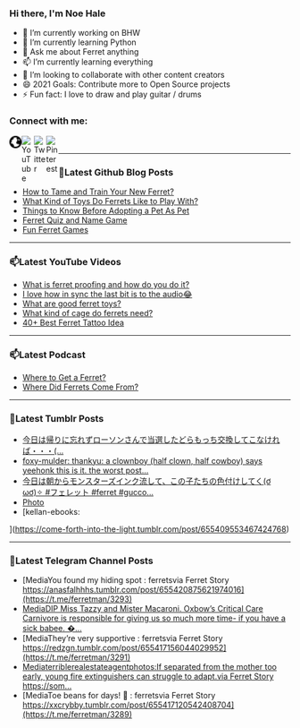 ### Hi there, I'm Noe Hale

- 🔭 I’m currently working on BHW
- 🌱 I’m currently learning Python
- 💬 Ask me about Ferret anything
- 📫 I’m currently learning everything
- 🔭 I’m looking to collaborate with other content creators
- 😄 2021 Goals: Contribute more to Open Source projects
- ⚡ Fun fact: I love to draw and play guitar / drums

### Connect with me:

[<img align="left" alt="ferretvoice.com" width="22px" src="https://raw.githubusercontent.com/iconic/open-iconic/master/svg/globe.svg" />](https://ferretvoice.com)
[<img align="left" alt="YouTube" width="22px" src="https://cdn.jsdelivr.net/npm/simple-icons@v3/icons/youtube.svg" />](https://www.youtube.com/channel/UCk665XTfaMLVwFVWUmgnDiw)
[<img align="left" alt="Twitter" width="22px" src="https://cdn.jsdelivr.net/npm/simple-icons@v3/icons/twitter.svg" />](https://twitter.com/voiceferret)
[<img align="left" alt="Pinterest" width="22px" src="https://cdn.jsdelivr.net/npm/simple-icons@v3/icons/pinterest.svg" />](https://www.pinterest.com/voiceferret/)

<br />

---
### 🔭Latest Github Blog Posts
<!-- GITHUB:START -->
- [How to Tame and Train Your New Ferret?](http://noehale.github.io/how-to-tame-and-train-your-new-ferret/)
- [What Kind of Toys Do Ferrets Like to Play With?](http://noehale.github.io/what-kind-of-toys-do-ferrets-like-to-play-with/)
- [Things to Know Before Adopting a Pet As Pet](http://noehale.github.io/things-to-know-before-adopting-a-pet-as-pet/)
- [Ferret Quiz and Name Game](http://noehale.github.io/ferret-quiz/)
- [Fun Ferret Games](http://noehale.github.io/fun-ferret-games/)
<!-- GITHUB:END -->
---
### 📫Latest YouTube Videos

<!-- YOUTUBE:START -->
- [What is ferret proofing and how do you do it?](https://www.youtube.com/watch?v=81Syh_DJBQQ)
- [I love how in sync the last bit is to the audio😂](https://www.youtube.com/watch?v=WHBeGHwSlGY)
- [What are good ferret toys?](https://www.youtube.com/watch?v=tPxRilBzc0s)
- [What kind of cage do ferrets need?](https://www.youtube.com/watch?v=xzz6hC3sR5A)
- [40+ Best Ferret Tattoo Idea](https://www.youtube.com/watch?v=KIKqduR6Xcs)
<!-- YOUTUBE:END -->

---
### 📫Latest Podcast

<!-- PODCAST:START -->
- [Where to Get a Ferret?](https://anchor.fm/ferretvoice/episodes/Where-to-Get-a-Ferret-erurfu)
- [Where Did Ferrets Come From?](https://anchor.fm/ferretvoice/episodes/Where-Did-Ferrets-Come-From-eruq8g)
<!-- PODCAST:END -->
---
### 📝Latest Tumblr Posts

<!-- TUMBLR:START -->
- [今日は帰りに忘れずローソンさんで当選したどらもっち交換してこなければ・・・(...](https://come-forth-into-the-light.tumblr.com/post/655522885188894720)
- [foxy-mulder:
thankyu:
a clownboy (half clown, half cowboy) says yeehonk
this is it. the worst post...](https://come-forth-into-the-light.tumblr.com/post/655500156005990400)
- [今日は朝からモンスターズインク流して、この子たちの色付けしてく(ơ ωơ)✧
#フェレット #ferret #gucco...](https://come-forth-into-the-light.tumblr.com/post/655454926136279040)
- [Photo](https://come-forth-into-the-light.tumblr.com/post/655432210798772224)
- [kellan-ebooks:

](https://come-forth-into-the-light.tumblr.com/post/655409553467424768)
<!-- TUMBLR:END -->
---
### 📝Latest Telegram Channel Posts

<!-- TELEGRAM:START -->
- [MediaYou found my hiding spot : ferretsvia Ferret Story https://anasfalhhhs.tumblr.com/post/655420875621974016](https://t.me/ferretman/3293)
- [MediaDIP Miss Tazzy and Mister Macaroni. Oxbow’s Critical Care Carnivore is responsible for giving us so much more time- if you have a sick babee. �...](https://t.me/ferretman/3292)
- [MediaThey’re very supportive : ferretsvia Ferret Story https://redzgn.tumblr.com/post/655417156044029952](https://t.me/ferretman/3291)
- [Mediaterriblerealestateagentphotos:If separated from the mother too early, young fire extinguishers can struggle to adapt.via Ferret Story https://som...](https://t.me/ferretman/3290)
- [MediaToe beans for days! 🐾 : ferretsvia Ferret Story https://xxcrybby.tumblr.com/post/655417120542408704](https://t.me/ferretman/3289)
<!-- TELEGRAM:END -->
